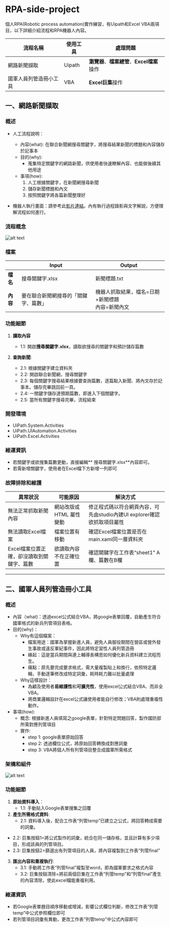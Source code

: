 # RPA-side-project
個人RPA(Robotic process automation)實作練習，有Uipath和Excel VBA兩項目，以下詳細介紹流程和RPA機器人內容。

|**流程名稱**|**使用工具**|**處理問題**|
|----|---|---|
|網路新聞擷取| Uipath| **瀏覽器**、**檔案總管**、**Excel檔案**操作|
|國軍人員列管造冊小工具| VBA | **Excel巨集**操作|

## 一、網路新聞擷取
### 概述
* 人工流程說明：
	* 內容(what): 在聯合新聞網搜尋關鍵字，將搜尋結果新聞的標題和內容儲存於記事本
	* 目的(why):
 		* 蒐集特定關鍵字的網路新聞，供使用者快速瞭解內容、也能做後續其他用途
	* 事項(how):
		1. 人工根據關鍵字，在新聞網搜尋新聞
		2. 儲存新聞標題和內文
		3. 按照關鍵字將各篇新聞整理好

* 機器人執行畫面：請參考此[影片連結](https://youtu.be/xr5YkG8WsXA?si=ui7uq-7pjzOI9jsB "影片連結")。內有執行過程錄影與文字解說，方便理解流程如何進行。

### 流程概念
![alt text](流程圖.png "擷取新聞流程")

### 檔案
| |**Input**|**Output**|
|----|---|---|
|**檔名**|搜尋關鍵字.xlsx|新聞標題.txt|
|**內容**|要在聯合新聞網搜尋的「關鍵字、篇數」|機器人抓取結果，檔名=日期+新聞標題<br>內容=新聞內文|

### 功能細節
1. **讀取內容**
	- 1.1: 開啟**搜尋關鍵字.xlsx**，讀取欲搜尋的關鍵字和預計儲存篇數

2. **查詢新聞**: 
	- 2.1: 根據關鍵字建立資料夾
	- 2.2: 開啟聯合新聞網，搜尋關鍵字
	- 2.3: 每個關鍵字搜尋結果根據要查詢篇數，逐篇點入新聞、將內文存於記事本。儲存完畢跳回前一頁。
	- 2.4: 一關鍵字儲存達預期篇數，即進入下個關鍵字。
	- 2.5: 當所有關鍵字搜尋完畢，流程結束

### 開發環境
* UiPath.System.Activities
* UiPath.UIAutomation.Activities
* UiPath.Excel.Activities


### 維運資訊
* 若關鍵字或欲搜集篇數更動，直接編輯** 搜尋關鍵字.xlsx**內容即可。
* 若需新增關鍵字，使用者在Excel檔下方新增一列即可

### 故障排除和維護

| **異常狀況**|**可能原因**|**解決方式**|
|----|---|---|
|無法正常抓取新聞內容| 網站改版或HTML 屬性變動|修正程式碼以符合網頁內容，可先由studio內建UI explorer確認欲抓取項目屬性|
|無法讀取Excel檔案|檔案位置有移動|確認Excel檔案位置是否在main.xaml同一層資料夾|
|Excel檔案位置正確，卻沒讀取到關鍵字、篇數|欲讀取內容不在正確位置|確認關鍵字在工作表“sheet1” A欄、篇數在B欄|

---
## 二、國軍人員列管造冊小工具
### 概述
- 內容（what)：透過excel公式結合VBA，將google表單回覆，自動產生符合國軍格式的新兵列管項目表格。
- 目的(why)：
    - Why有這個檔案：
        - 檔案用途：國軍為掌握新進人員，避免人員服役期間在營區或營外發生事故或違反軍紀事件，因此將特定習性人員列管造冊
        - 緣起：這是當兵期間與連上輔導長構思如何優化新兵資料建立流程而生。
        - 痛點：原先要完成要求格式，需大量複製貼上和換行，依照特定邏輯，手動逐筆修改成特定詞彙，耗時耗力難以批量處理
    - Why這樣設計：
        - 為顧及使用者**易維護性**和**可擴充性**，使用excel公式結合VBA、而非全VBA。
        - 將商業邏輯設計在excel公式讓使用者能自行修改；VBA則處理重複性動作。
- 事項(how):
    - 概念: 根據新進人員填寫之google表單，針對特定問題回答，製作國防部所需對應列管項目
    - 實作:
        - step 1: google表單原始回答
        - step 2: 透過欄位公式，將原始回答轉換成對應詞彙
        - step 3: VBA將個人所有列管項目整合成國軍所需格式

### 架構和組件
![alt text](流程圖.png "列管造冊流程")

### 功能細節
1. **原始資料導入**：
	- 1.1: 手動貼入Google表單搜集之回覆
2. **產生所需格式資料**: 
	- 2.1: 資料導入後，配合工作表“列管temp”已建立之公式，將回答轉成需要的詞彙。
 - 2.2: 巨集按鈕1=將公式製作的詞彙，統合在同一儲存格，並且計算有多少項目，形成該員的列管項目。
 - 2.3: 巨集按鈕2=篩選出有列管項目的人員，將內容複製到工作表“列管final”
3. **匯出內容和重複執行**: 
	- 3.1: 手動將工作表“列管final”複製至word，即為國軍要求之格式內容
	- 3.2: 巨集按鈕清除=將前兩個巨集在工作表“列管temp”和“列管final”產生的內容清除，使此excel檔能重複利用。

### 維運資訊

* 若Google表單題目順序移動或增減，影響公式欄位判斷，修改工作表“列管temp”中公式參照欄位即可
* 若列管項目詞彙有異動，更改工作表“列管temp”中公式內容即可
